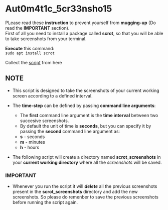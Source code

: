 # Aut0m4t1c_5cr33nsho15

PLease read these **instruction** to prevent yourself from **mugging-up** (Do read the **IMPORTANT** section).<br>
First of all you need to install a package called **scrot**, so that you will be able to take screenshots from your terminal.<br>

**Execute** this command:<br>
`sudo apt install scrot`

Collect the [script](https://github.com/23aryanmathe/Aut0m4t1c_5cr33nsho15/blob/cf9e6a85c3bcc94c99af6de483f7ac4e69895fb1/timed_scrshoot.sh) from here

## NOTE
* This script is designed to take the screenshots of your current working screen according to a defined interval.
* The **time-step** can be defined by passing **command line arguments**:
   * The **first** command line argument is the **time interval** between two succesive screenshots.
   * By default the unit of time is **seconds**, but you can specify it by passing the **second** command line argument as:
    * **s** - seconds
    * **m** - minutes
    * **h** - hours  

* The following script will create a directory named **scrot_screenshots** in your **current working directory** where all the *screenshots* will be saved.

### IMPORTANT
* Whenever you run the script it will ***delete*** all the previous screenshots present in the **scrot_screenshots** directory and add the new screenshots. So please do remenber to save the previous screenshots before running the script again.
